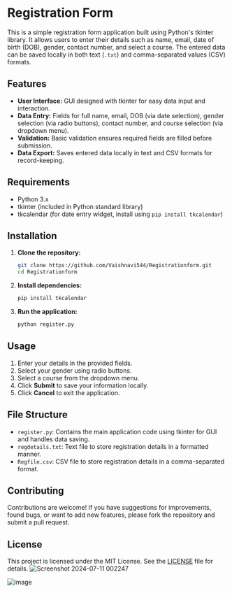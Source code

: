 
# Registration Form 

This is a simple registration form application built using Python's tkinter library. It allows users to enter their details such as name, email, date of birth (DOB), gender, contact number, and select a course. The entered data can be saved locally in both text (`.txt`) and comma-separated values (CSV) formats.

## Features

- **User Interface:** GUI designed with tkinter for easy data input and interaction.
- **Data Entry:** Fields for full name, email, DOB (via date selection), gender selection (via radio buttons), contact number, and course selection (via dropdown menu).
- **Validation:** Basic validation ensures required fields are filled before submission.
- **Data Export:** Saves entered data locally in text and CSV formats for record-keeping.

## Requirements

- Python 3.x
- tkinter (included in Python standard library)
- tkcalendar (for date entry widget, install using `pip install tkcalendar`)

## Installation

1. **Clone the repository:**

   ```bash
   git clone https://github.com/Vaishnavi544/Registrationform.git
   cd Registrationform
   ```

2. **Install dependencies:**

   ```bash
   pip install tkcalendar
   ```

3. **Run the application:**

   ```bash
   python register.py
   ```

## Usage

1. Enter your details in the provided fields.
2. Select your gender using radio buttons.
3. Select a course from the dropdown menu.
4. Click **Submit** to save your information locally.
5. Click **Cancel** to exit the application.

## File Structure

- `register.py`: Contains the main application code using tkinter for GUI and handles data saving.
- `regdetails.txt`: Text file to store registration details in a formatted manner.
- `Regfile.csv`: CSV file to store registration details in a comma-separated format.

## Contributing

Contributions are welcome! If you have suggestions for improvements, found bugs, or want to add new features, please fork the repository and submit a pull request.

## License

This project is licensed under the MIT License. See the [LICENSE](LICENSE) file for details.
![Screenshot 2024-07-11 002247](https://github.com/Vaishnavi544/Registrationform/assets/142041825/1a89d2a2-5b8d-4518-8ddf-c7f29c9fb539)

![image](https://github.com/Vaishnavi544/Registrationform/assets/142041825/9d315ca4-e029-46ad-be2d-3c84024e7cb8)
